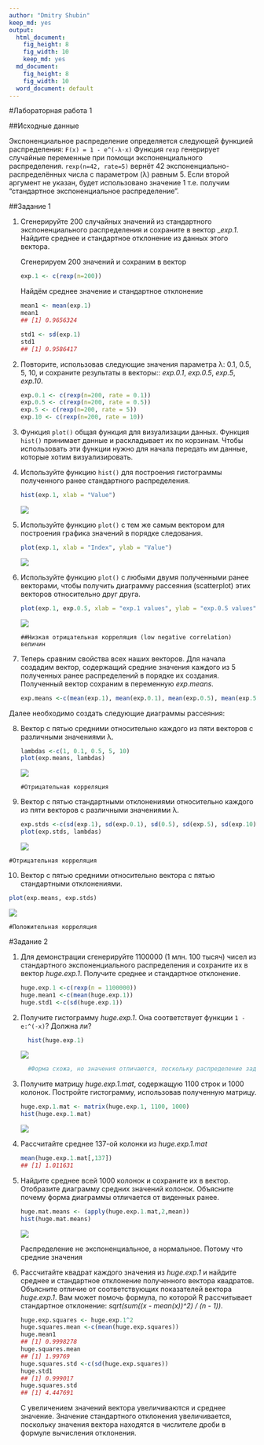 ```yaml
---
author: "Dmitry Shubin"
keep_md: yes
output:
  html_document:
    fig_height: 8
    fig_width: 10
    keep_md: yes
  md_document:
    fig_height: 8
    fig_width: 10
  word_document: default
---
```


#Лабораторная работа 1

##Исходные данные
  
  Экспоненциальное распределение определяется следующей функцией распределения:
    ```
    F(x) = 1 - e^(-λ⋅x)
    ```
  Функция ```rexp``` генерирует случайные переменные при помощи экспоненциального распределения. ```rexp(n=42, rate=5)``` вернёт 42 экспоненциально-распределённых числа с параметром (λ) равным 5. Если второй аргумент не указан, будет использовано значение 1 т.е. получим “стандартное экспоненциальное распределение”.

##Задание 1

1. Сгенерируйте 200 случайных значений из стандартного экспоненциального распределения и сохраните в вектор __exp.1_. Найдите среднее и стандартное отклонение из данных этого вектора.

    Сгенерируем 200 значений и сохраним в вектор
    
    
    ```r
    exp.1 <- c(rexp(n=200))
    ```

    Найдём среднее значение и стандартное отклонение
    
    
    ```r
    mean1 <- mean(exp.1)
    mean1
    ## [1] 0.9656324
    
    std1 <- sd(exp.1)
    std1
    ## [1] 0.9586417
    ```

2. Повторите, использовав следующие значения параметра λ: 0.1, 0.5, 5, 10, и сохраните результаты в векторы:: _exp.0.1_, _exp.0.5_, _exp.5_, _exp.10_.
    
    
    ```r
    exp.0.1 <- c(rexp(n=200, rate = 0.1))
    exp.0.5 <- c(rexp(n=200, rate = 0.5))
    exp.5 <- c(rexp(n=200, rate = 5))
    exp.10 <- c(rexp(n=200, rate = 10))
    ```
    
3. Функция ```plot()``` общая функция для визуализации данных. Функция ```hist()```  принимает данные и раскладывает их по корзинам. Чтобы использовать эти функции нужно для начала передать им данные, которые хотим визуализировать.

4. Используйте функцию ```hist()``` для построения гистограммы полученного ранее стандартного распределения.

    
    ```r
    hist(exp.1, xlab = "Value")
    ```
    
    ![](LR1_files/figure-html/unnamed-chunk-4-1.png)<!-- -->

5. Используйте функцию ```plot()``` с тем же самым вектором для построения графика значений в порядке следования.

    
    ```r
    plot(exp.1, xlab = "Index", ylab = "Value")
    ```
    
    ![](LR1_files/figure-html/unnamed-chunk-5-1.png)<!-- -->

6. Используйте функцию ```plot()``` с любыми двумя полученными ранее векторами, чтобы получить диаграмму рассеяния (scatterplot) этих векторов относительно друг друга.

    
    ```r
    plot(exp.1, exp.0.5, xlab = "exp.1 values", ylab = "exp.0.5 values")
    ```
    
    ![](LR1_files/figure-html/unnamed-chunk-6-1.png)<!-- -->


    ```
    ##Низкая отрицательная корреляция (low negative correlation) величин
    ```
    
7. Теперь сравним свойства всех наших векторов. Для начала создадим вектор, содержащий средние значения каждого из 5 полученных ранее распределений в порядке их создания. Полученный вектор сохраним в переменную  _exp.means_. 

    
    ```r
    exp.means <-c(mean(exp.1), mean(exp.0.1), mean(exp.0.5), mean(exp.5), mean(exp.10))
    ```
    
    
  Далее необходимо создать следующие диаграммы рассеяния:

 8. Вектор с пятью средними относительно каждого из пяти векторов с различными значениями λ.


    
    ```r
    lambdas <-c(1, 0.1, 0.5, 5, 10)
    plot(exp.means, lambdas)
    ```
    
    ![](LR1_files/figure-html/unnamed-chunk-8-1.png)<!-- -->


    ```
    #Отрицательная корреляция
    ```
9. Вектор с пятью стандартными отклонениями относительно каждого из пяти векторов с различными значениями λ.

    
    ```r
    exp.stds <-c(sd(exp.1), sd(exp.0.1), sd(0.5), sd(exp.5), sd(exp.10))
    plot(exp.stds, lambdas)
    ```
    
    ![](LR1_files/figure-html/unnamed-chunk-9-1.png)<!-- -->


```
#Отрицательная корреляция
```
10. Вектор с пятью средними относительно вектора с пятью стандартными отклонениями.


```r
plot(exp.means, exp.stds)
```

![](LR1_files/figure-html/unnamed-chunk-10-1.png)<!-- -->
```
#Положительная корреляция
```

#Задание 2
1. Для демонстрации сгенерируйте 1100000 (1 млн. 100 тысяч) чисел из стандартного экспоненциального распределения и сохраните их в вектор _huge.exp.1_. Получите среднее и стандартное отклонение.

    
    ```r
    huge.exp.1 <-c(rexp(n = 1100000))
    huge.mean1 <-c(mean(huge.exp.1))
    huge.std1 <-c(sd(huge.exp.1))
    ```
    
2. Получите гистограмму _huge.exp.1_. Она соответствует функции ``1 - e:^(-x)``? Должна ли?

    
    ```r
      hist(huge.exp.1)
    ```
    
    ![](LR1_files/figure-html/unnamed-chunk-12-1.png)<!-- -->
    
    ```r
      #Форма схожа, но значения отличаются, поскольку распределение задано общей функцией, но для разного количества точек. 
    ```

3. Получите матрицу _huge.exp.1.mat_, содержащую 1100 строк и 1000 колонок. Постройте гистограмму, использовав полученную матрицу.
  
    
    ```r
    huge.exp.1.mat <- matrix(huge.exp.1, 1100, 1000)
    hist(huge.exp.1.mat)
    ```
    
    ![](LR1_files/figure-html/unnamed-chunk-13-1.png)<!-- -->

4. Рассчитайте среднее 137-ой колонки из _huge.exp.1.mat_

    
    ```r
    mean(huge.exp.1.mat[,137])
    ## [1] 1.011631
    ```

5. Найдите среднее всей 1000 колонок и сохраните их в вектор. Отобразите диаграмму средних значений колонок. Объясните почему форма диаграммы отличается от виденных ранее.

    
    ```r
    huge.mat.means <- (apply(huge.exp.1.mat,2,mean))
    hist(huge.mat.means)
    ```
    
    ![](LR1_files/figure-html/unnamed-chunk-15-1.png)<!-- -->

      Распределение не экспоненциальное, а нормальное. Потому что средние значения


6. Рассчитайте квадрат каждого значения из _huge.exp.1_ и найдите среднее и стандартное отклонение полученного вектора квадратов. Объясните отличие от соответствующих показателей вектора _huge.exp.1_. Вам может помочь формула, по которой R рассчитывает стандартное отклонение: _sqrt(sum((x - mean(x))^2) / (n - 1))_.

    
    ```r
    huge.exp.squares <- huge.exp.1^2
    huge.squares.mean <-c(mean(huge.exp.squares))
    huge.mean1
    ## [1] 0.9998278
    huge.squares.mean
    ## [1] 1.99769
    huge.squares.std <-c(sd(huge.exp.squares))
    huge.std1
    ## [1] 0.999017
    huge.squares.std
    ## [1] 4.447691
    ```

      С увеличением значений вектора увеличиваются и среднее значение. Значение стандартного отклонения увеличивается, поскольку значения вектора находятся в числителе дроби в формуле вычисления отклонения. 

